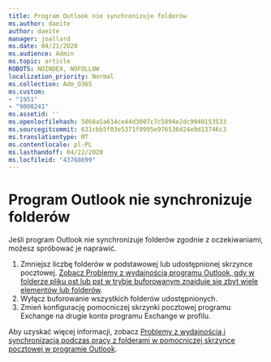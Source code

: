 ```yaml
---
title: Program Outlook nie synchronizuje folderów
ms.author: daeite
author: daeite
manager: joallard
ms.date: 04/21/2020
ms.audience: Admin
ms.topic: article
ROBOTS: NOINDEX, NOFOLLOW
localization_priority: Normal
ms.collection: Adm_O365
ms.custom:
- "1951"
- "9000241"
ms.assetid: ''
ms.openlocfilehash: 5868a5a614ce44d3007c7c5894e2dc9940153533
ms.sourcegitcommit: 631cbb5f03e5371f0995e976536d24e9d13746c3
ms.translationtype: MT
ms.contentlocale: pl-PL
ms.lasthandoff: 04/22/2020
ms.locfileid: "43768699"
---
```

# <a name="outlook-not-synching-folders"></a>Program Outlook nie synchronizuje folderów

Jeśli program Outlook nie synchronizuje folderów zgodnie z oczekiwaniami, możesz spróbować je naprawić.

1. Zmniejsz liczbę folderów w podstawowej lub udostępnionej skrzynce pocztowej. [Zobacz Problemy z wydajnością programu Outlook, gdy w folderze pliku ost lub pst w trybie buforowanym znajduje się zbyt wiele elementów lub folderów](https://support.microsoft.com/help/2768656).
2. Wyłącz buforowanie wszystkich folderów udostępnionych.
3. Zmień konfigurację pomocniczej skrzynki pocztowej programu Exchange na drugie konto programu Exchange w profilu.

Aby uzyskać więcej informacji, zobacz [Problemy z wydajnością i synchronizacją podczas pracy z folderami w pomocniczej skrzynce pocztowej w programie Outlook](https://support.microsoft.com/help/3115602).
